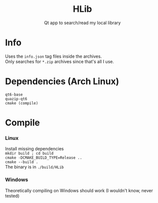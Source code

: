 <h1 align="center"> HLib </h1>
<p align="center">Qt app to search/read my local library</p>

# Info
Uses the ```info.json``` tag files inside the archives. <br>
Only searches for ```*.zip``` archives since that's all I use. <br>

# Dependencies (Arch Linux)
```qt6-base``` <br>
```quazip-qt6``` <br>
```cmake (compile)``` <br>

# Compile

### Linux
Install missing dependencies <br>
```mkdir build ; cd build``` <br>
```cmake -DCMAKE_BUILD_TYPE=Release ..``` <br>
```cmake --build .``` <br>
The binary is in ```./build/HLib``` <br>

### Windows
Theoretically compiling on Windows should work (I wouldn't know, never tested)
